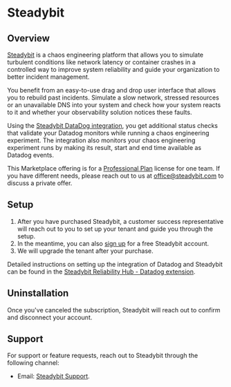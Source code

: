 # Steadybit

## Overview

[Steadybit][1] is a chaos engineering platform that allows you to simulate turbulent conditions like network latency or container crashes in a controlled way to improve system reliability and guide your organization to better incident management.

You benefit from an easy-to-use drag and drop user interface that allows you to rebuild past incidents. Simulate a slow network, stressed resources or an unavailable DNS into your system and check how your system reacts to it and whether your observability solution notices these faults.


Using the [Steadybit DataDog integration][2], you get additional status checks that validate your Datadog monitors while running a chaos engineering experiment. The integration also monitors your chaos engineering experiment runs by making its result, start and end time available as Datadog events.

This Marketplace offering is for a [Professional Plan][3] license for one team. If you have different needs, please reach out to us at [office@steadybit.com][4] to discuss a private offer.


## Setup
1. After you have purchased Steadybit, a customer success representative will reach out to you to set up your tenant and guide you through the setup.
2. In the meantime, you can also [sign up][5] for a free Steadybit account.
3. We will upgrade the tenant after your purchase.

Detailed instructions on setting up the integration of Datadog and Steadybit can be found in the [Steadybit Reliability Hub - Datadog extension][6].

## Uninstallation
Once you've canceled the subscription, Steadybit will reach out to confirm and disconnect your account.


## Support

For support or feature requests, reach out to Steadybit through the following channel:

 - Email: [Steadybit Support][7].

[1]: https://steadybit.com/?utm_campaign=datadogmarketplace&utm_source=datadog&utm_medium=marketplace-readme
[2]: https://hub.steadybit.com/extension/com.github.steadybit.extension_datadog?utm_campaign=datadogmarketplace&utm_source=datadog&utm_medium=marketplace-readme
[3]: https://steadybit.com/pricing?utm_campaign=datadogmarketplace&utm_source=datadog&utm_medium=marketplace-readme
[4]: office@steadybit.com
[5]: https://signup.steadybit.io/?utm_campaign=datadogmarketplace&utm_source=datadog&utm_medium=marketplace-readme
[6]: https://hub.steadybit.com/extension/com.github.steadybit.extension_datadog?utm_campaign=datadogmarketplace&utm_source=datadog&utm_medium=marketplace-readme#content-installation
[7]: mailto:support@steadybit.com